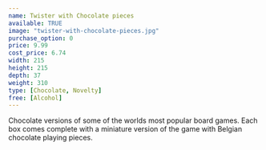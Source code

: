 ```yaml
---
name: Twister with Chocolate pieces
available: TRUE
image: "twister-with-chocolate-pieces.jpg"
purchase_option: 0
price: 9.99
cost_price: 6.74
width: 215
height: 215
depth: 37
weight: 310
type: [Chocolate, Novelty]
free: [Alcohol]
---
```

Chocolate versions of some of the worlds most popular board games. Each box comes complete with a miniature version of the game with Belgian chocolate playing pieces.